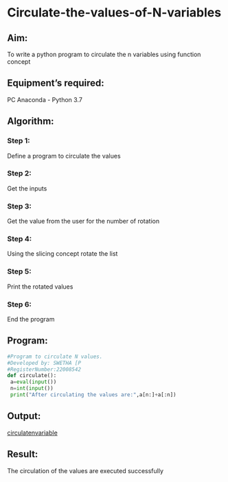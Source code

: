 # Circulate-the-values-of-N-variables

## Aim:

To write a python program to circulate the n variables using function concept

## Equipment’s required:

PC
Anaconda - Python 3.7

## Algorithm: 

### Step 1: 
Define a program to circulate the values
### Step 2: 
Get the inputs
### Step 3: 
Get the value from the user for the number of rotation
### Step 4: 
Using the slicing concept rotate the list
### Step 5: 
Print the rotated values
### Step 6: 
End the program

## Program:
```python
#Program to circulate N values.
#Developed by: SWETHA [P
#RegisterNumber:22008542
def circulate():
 a=eval(input())
 n=int(input())
 print("After circulating the values are:",a[n:]+a[:n])
 ```

## Output:
[circulatenvariable](https://user-images.githubusercontent.com/120623583/213905610-60fedfa6-9066-46dc-b430-c29e193561fc.png)


## Result:

The circulation of the values are executed successfully



